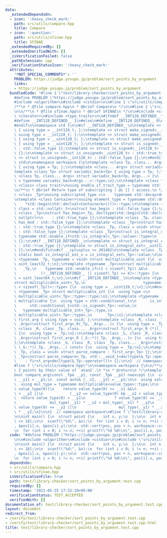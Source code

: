 ```yaml
---
data:
  _extendedDependsOn:
  - icon: ':heavy_check_mark:'
    path: src/utils/compare.hpp
    title: Compare
  - icon: ':question:'
    path: src/utils/sfinae.hpp
    title: SFINAE
  _extendedRequiredBy: []
  _extendedVerifiedWith: []
  _isVerificationFailed: false
  _pathExtension: cpp
  _verificationStatusIcon: ':heavy_check_mark:'
  attributes:
    '*NOT_SPECIAL_COMMENTS*': ''
    PROBLEM: https://judge.yosupo.jp/problem/sort_points_by_argument
    links:
    - https://judge.yosupo.jp/problem/sort_points_by_argument
  bundledCode: "#line 1 \"test/library-checker/sort_points_by_argument.test.cpp\"\n\
    #define PROBLEM \"https://judge.yosupo.jp/problem/sort_points_by_argument\"\n\n\
    #include <algorithm>\n#include <cstdio>\n\n#line 1 \"src/utils/compare.hpp\"\n\
    /**\n * @file compare.hpp\n * @brief Compare\n */\n\n#line 2 \"src/utils/sfinae.hpp\"\
    \n\n/**\n * @file sfinae.hpp\n * @brief SFINAE\n */\n\n#include <cstdint>\n#include\
    \ <iterator>\n#include <type_traits>\n\n#ifndef __INT128_DEFINED__\n\n#ifdef __SIZEOF_INT128__\n\
    #define __INT128_DEFINED__ 1\n#else\n#define __INT128_DEFINED__ 0\n#endif\n\n\
    #endif\n\nnamespace std {\n\n#if __INT128_DEFINED__\n\ntemplate <> struct make_signed<__uint128_t>\
    \ { using type = __int128_t; };\ntemplate <> struct make_signed<__int128_t> {\
    \ using type = __int128_t; };\n\ntemplate <> struct make_unsigned<__uint128_t>\
    \ { using type = __uint128_t; };\ntemplate <> struct make_unsigned<__int128_t>\
    \ { using type = __uint128_t; };\n\ntemplate <> struct is_signed<__uint128_t>\
    \ : std::false_type {};\ntemplate <> struct is_signed<__int128_t> : std::true_type\
    \ {};\n\ntemplate <> struct is_unsigned<__uint128_t> : std::true_type {};\ntemplate\
    \ <> struct is_unsigned<__int128_t> : std::false_type {};\n\n#endif\n\n}  // namespace\
    \ std\n\nnamespace workspace {\n\ntemplate <class Tp, class... Args> struct variadic_front\
    \ { using type = Tp; };\n\ntemplate <class... Args> struct variadic_back;\n\n\
    template <class Tp> struct variadic_back<Tp> { using type = Tp; };\n\ntemplate\
    \ <class Tp, class... Args> struct variadic_back<Tp, Args...> {\n  using type\
    \ = typename variadic_back<Args...>::type;\n};\n\ntemplate <class type, template\
    \ <class> class trait>\nusing enable_if_trait_type = typename std::enable_if<trait<type>::value>::type;\n\
    \n/**\n * @brief Return type of subscripting ( @c [] ) access.\n */\ntemplate\
    \ <class _Tp>\nusing subscripted_type =\n    typename std::decay<decltype(std::declval<_Tp&>()[0])>::type;\n\
    \ntemplate <class Container>\nusing element_type = typename std::decay<decltype(\n\
    \    *std::begin(std::declval<Container&>()))>::type;\n\ntemplate <class _Tp,\
    \ class = std::nullptr_t>\nstruct has_begin : std::false_type {};\n\ntemplate\
    \ <class _Tp>\nstruct has_begin<_Tp, decltype(std::begin(std::declval<_Tp>()),\
    \ nullptr)>\n    : std::true_type {};\n\ntemplate <class _Tp, class = void> struct\
    \ has_mod : std::false_type {};\n\ntemplate <class _Tp>\nstruct has_mod<_Tp, std::__void_t<decltype(_Tp::mod)>>\
    \ : std::true_type {};\n\ntemplate <class _Tp, class = void> struct is_integral_ext\
    \ : std::false_type {};\ntemplate <class _Tp>\nstruct is_integral_ext<\n    _Tp,\
    \ typename std::enable_if<std::is_integral<_Tp>::value>::type>\n    : std::true_type\
    \ {};\n\n#if __INT128_DEFINED__\n\ntemplate <> struct is_integral_ext<__int128_t>\
    \ : std::true_type {};\ntemplate <> struct is_integral_ext<__uint128_t> : std::true_type\
    \ {};\n\n#endif\n\n#if __cplusplus >= 201402\n\ntemplate <class _Tp>\nconstexpr\
    \ static bool is_integral_ext_v = is_integral_ext<_Tp>::value;\n\n#endif\n\ntemplate\
    \ <typename _Tp, typename = void> struct multiplicable_uint {\n  using type =\
    \ uint_least32_t;\n};\ntemplate <typename _Tp>\nstruct multiplicable_uint<\n \
    \   _Tp,\n    typename std::enable_if<(2 < sizeof(_Tp)) &&\n                 \
    \           (!__INT128_DEFINED__ || sizeof(_Tp) <= 4)>::type> {\n  using type\
    \ = uint_least64_t;\n};\n\n#if __INT128_DEFINED__\n\ntemplate <typename _Tp>\n\
    struct multiplicable_uint<_Tp,\n                          typename std::enable_if<(4\
    \ < sizeof(_Tp))>::type> {\n  using type = __uint128_t;\n};\n\n#endif\n\ntemplate\
    \ <typename _Tp> struct multiplicable_int {\n  using type =\n      typename std::make_signed<typename\
    \ multiplicable_uint<_Tp>::type>::type;\n};\n\ntemplate <typename _Tp> struct\
    \ multiplicable {\n  using type = std::conditional_t<\n      is_integral_ext<_Tp>::value,\n\
    \      std::conditional_t<std::is_signed<_Tp>::value,\n                      \
    \   typename multiplicable_int<_Tp>::type,\n                         typename\
    \ multiplicable_uint<_Tp>::type>,\n      _Tp>;\n};\n\ntemplate <class> struct\
    \ first_arg { using type = void; };\n\ntemplate <class _R, class _Tp, class...\
    \ _Args>\nstruct first_arg<_R(_Tp, _Args...)> {\n  using type = _Tp;\n};\n\ntemplate\
    \ <class _R, class _Tp, class... _Args>\nstruct first_arg<_R (*)(_Tp, _Args...)>\
    \ {\n  using type = _Tp;\n};\n\ntemplate <class _G, class _R, class _Tp, class...\
    \ _Args>\nstruct first_arg<_R (_G::*)(_Tp, _Args...)> {\n  using type = _Tp;\n\
    };\n\ntemplate <class _G, class _R, class _Tp, class... _Args>\nstruct first_arg<_R\
    \ (_G::*)(_Tp, _Args...) const> {\n  using type = _Tp;\n};\n\ntemplate <class\
    \ _Tp, class = void> struct parse_compare : first_arg<_Tp> {};\n\ntemplate <class\
    \ _Tp>\nstruct parse_compare<_Tp, std::__void_t<decltype(&_Tp::operator())>>\n\
    \    : first_arg<decltype(&_Tp::operator())> {};\n\n}  // namespace workspace\n\
    #line 7 \"src/utils/compare.hpp\"\n\nnamespace workspace {\n\n/**\n * @brief Compare\
    \ 2 points by their value of `atan2`.\n *\n * @return\n */\ntemplate <class _Tp>\n\
    bool compare_arg(const _Tp& __p1, const _Tp& __p2) noexcept {\n  const auto& [__x1,\
    \ __y1] = __p1;\n  const auto& [__x2, __y2] = __p2;\n\n  using value_type = std::decay_t<decltype(__x1)>;\n\
    \  using mul_type = typename multiplicable<value_type>::type;\n\n  if (__y1 ==\
    \ value_type(0))\n    return value_type(0) <= __x1 &&\n           (value_type(0)\
    \ < __y2 ||\n            (__y2 == value_type(0) && __x2 < value_type(0)));\n\n\
    \  return value_type(0) < __y1\n             ? value_type(0) <= __y2 &&\n    \
    \               mul_type(__y1) * __x2 < mul_type(__x1) * __y2\n             :\
    \ value_type(0) <= __y2 ||\n                   mul_type(__y1) * __x2 < mul_type(__x1)\
    \ * __y2;\n}\n\n}  // namespace workspace\n#line 7 \"test/library-checker/sort_points_by_argument.test.cpp\"\
    \n\nint main() {\n  struct point {\n    int x, y;\n  };\n\n  int n;\n  point pos[1\
    \ << 18];\n\n  scanf(\"%d\", &n);\n  for (int i = 0; i != n; ++i) scanf(\"%d%d\"\
    , &pos[i].x, &pos[i].y);\n\n  std::sort(pos, pos + n, workspace::compare_arg<point>);\n\
    \n  for (int i = 0; i != n; ++i) printf(\"%d %d\\n\", pos[i].x, pos[i].y);\n}\n"
  code: "#define PROBLEM \"https://judge.yosupo.jp/problem/sort_points_by_argument\"\
    \n\n#include <algorithm>\n#include <cstdio>\n\n#include \"src/utils/compare.hpp\"\
    \n\nint main() {\n  struct point {\n    int x, y;\n  };\n\n  int n;\n  point pos[1\
    \ << 18];\n\n  scanf(\"%d\", &n);\n  for (int i = 0; i != n; ++i) scanf(\"%d%d\"\
    , &pos[i].x, &pos[i].y);\n\n  std::sort(pos, pos + n, workspace::compare_arg<point>);\n\
    \n  for (int i = 0; i != n; ++i) printf(\"%d %d\\n\", pos[i].x, pos[i].y);\n}\n"
  dependsOn:
  - src/utils/compare.hpp
  - src/utils/sfinae.hpp
  isVerificationFile: true
  path: test/library-checker/sort_points_by_argument.test.cpp
  requiredBy: []
  timestamp: '2021-05-25 17:32:10+09:00'
  verificationStatus: TEST_ACCEPTED
  verifiedWith: []
documentation_of: test/library-checker/sort_points_by_argument.test.cpp
layout: document
redirect_from:
- /verify/test/library-checker/sort_points_by_argument.test.cpp
- /verify/test/library-checker/sort_points_by_argument.test.cpp.html
title: test/library-checker/sort_points_by_argument.test.cpp
---
```

